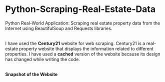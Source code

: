 # Python-Scraping-Real-Estate-Data
Python Real-World Application: Scraping real estate property data from the Internet using BeautifulSoup and Requests libraries.
<br></br>

I have used the **Century21** website for web scraping. Century21 is a real-estate property website that displays the information related to different properties. I have used a **cached** version of the website because its design has changed while writing the code.
<br></br>

**Snapshot of the Website**
